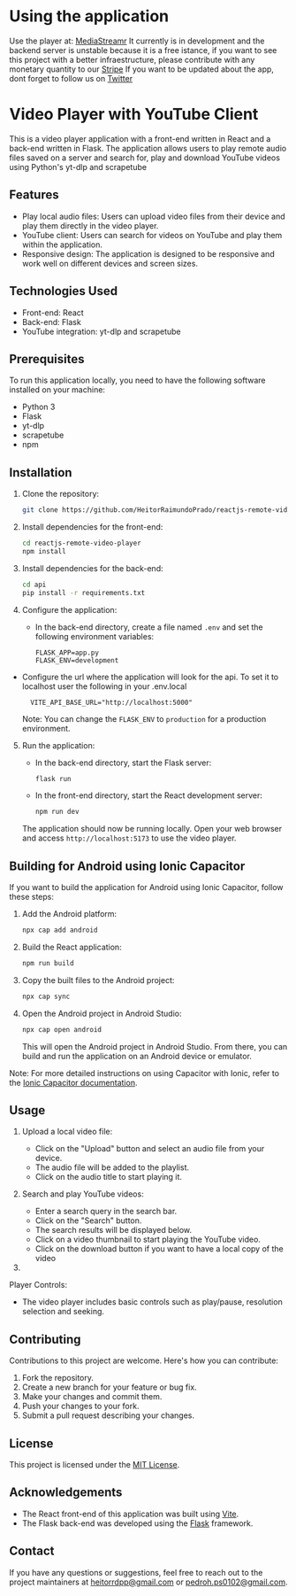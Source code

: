 # Using the application

Use the player at: [MediaStreamr](https://mediastreamr.web.app/)
It currently is in development and the backend server is unstable because it is a free istance, if you want to see this project with a better infraestructure, please contribute with any monetary quantity to our [Stripe](https://buy.stripe.com/cN27tl9oUeEvf7i3cc)
If you want to be updated about the app, dont forget to follow us on [Twitter](https://twitter.com/MediaStreamr23)

# Video Player with YouTube Client

This is a video player application with a front-end written in React and a back-end written in Flask. The application allows users to play remote audio files saved on a server and search for, play and download YouTube videos using Python's yt-dlp and scrapetube

## Features

- Play local audio files: Users can upload video files from their device and play them directly in the video player.
- YouTube client: Users can search for videos on YouTube and play them within the application.
- Responsive design: The application is designed to be responsive and work well on different devices and screen sizes.

## Technologies Used

- Front-end: React
- Back-end: Flask
- YouTube integration: yt-dlp and scrapetube

## Prerequisites

To run this application locally, you need to have the following software installed on your machine:

- Python 3
- Flask
- yt-dlp
- scrapetube
- npm

## Installation

1. Clone the repository:

   ```bash
   git clone https://github.com/HeitorRaimundoPrado/reactjs-remote-video-player.git
   ```

2. Install dependencies for the front-end:

   ```bash
   cd reactjs-remote-video-player
   npm install
   ```

3. Install dependencies for the back-end:

   ```bash
   cd api
   pip install -r requirements.txt
   ```

4. Configure the application:

   - In the back-end directory, create a file named `.env` and set the following environment variables:
     ```plaintext
     FLASK_APP=app.py
     FLASK_ENV=development
     ```

  - Configure the url where the application will look for the api. To set it to localhost user the following in your .env.local
    ```plaintext
      VITE_API_BASE_URL="http://localhost:5000"
    ```
     Note: You can change the `FLASK_ENV` to `production` for a production environment.

5. Run the application:

   - In the back-end directory, start the Flask server:
     ```bash
     flask run
     ```

   - In the front-end directory, start the React development server:
     ```bash
     npm run dev
     ```

   The application should now be running locally. Open your web browser and access `http://localhost:5173` to use the video player.

## Building for Android using Ionic Capacitor

If you want to build the application for Android using Ionic Capacitor, follow these steps:



1. Add the Android platform:

   ```bash
   npx cap add android
   ```

2. Build the React application:

   ```bash
   npm run build
   ```

3. Copy the built files to the Android project:

   ```bash
   npx cap sync
   ```

4. Open the Android project in Android Studio:

   ```bash
   npx cap open android
   ```

   This will open the Android project in Android Studio. From there, you can build and run the application on an Android device or emulator.

Note: For more detailed instructions on using Capacitor with Ionic, refer to the [Ionic Capacitor documentation](https://capacitorjs.com/).

## Usage

1. Upload a local video file:
   - Click on the "Upload" button and select an audio file from your device.
   - The audio file will be added to the playlist.
   - Click on the audio title to start playing it.

2. Search and play YouTube videos:
   - Enter a search query in the search bar.
   - Click on the "Search" button.
   - The search results will be displayed below.
   - Click on a video thumbnail to start playing the YouTube video.
   - Click on the download button if you want to have a local copy of the video

3.

 Player Controls:
   - The video player includes basic controls such as play/pause, resolution selection and seeking.

## Contributing

Contributions to this project are welcome. Here's how you can contribute:

1. Fork the repository.
2. Create a new branch for your feature or bug fix.
3. Make your changes and commit them.
4. Push your changes to your fork.
5. Submit a pull request describing your changes.

## License

This project is licensed under the [MIT License](LICENSE).

## Acknowledgements

- The React front-end of this application was built using [Vite](https://vitejs.dev/guide/).
- The Flask back-end was developed using the [Flask](https://flask.palletsprojects.com/) framework.

## Contact

If you have any questions or suggestions, feel free to reach out to the project maintainers at heitorrdpp@gmail.com or pedroh.ps0102@gmail.com.
